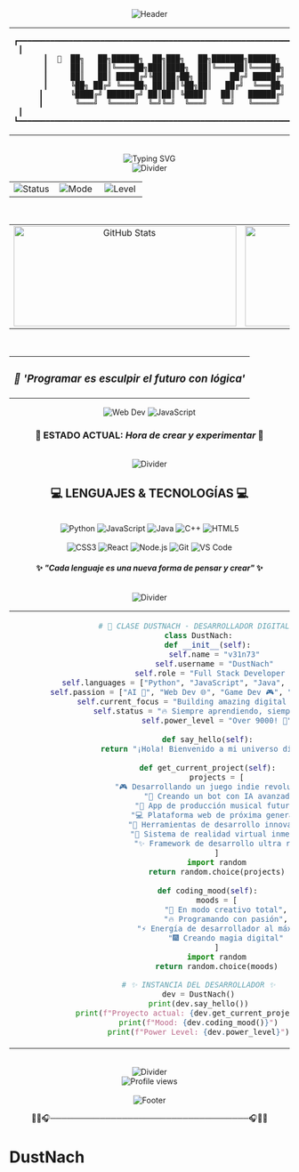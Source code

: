 <!-- BANNER_START -->
<div align="center">

<!-- Header con tema dinámico -->
<img src="https://capsule-render.vercel.app/api?type=waving&color=10b981&height=120&section=header&text=%20&fontSize=24&fontColor=ffffff&animation=fadeIn" alt="Header"/>

<br>

<!-- Banner principal con diseño masculino perfectamente centrado -->
<table align="center" width="100%">
<tr>
<td align="center">

```
┏━━━━━━━━━━━━━━━━━━━━━━━━━━━━━━━━━━━━━━━━━━━━━━━━━━━━━━━━━━━━━━━━━━━━━━┓
┃                                                                    ┃
┃  🎯  ██╗   ██╗██████╗  ██╗███╗   ██╗███████╗██████╗   🎯  ┃
┃     ██║   ██║╚════██╗███║████╗  ██║╚════██║╚════██╗     ┃
┃     ██║   ██║ █████╔╝╚██║██╔██╗ ██║    ██╔╝ █████╔╝     ┃
┃     ╚██╗ ██╔╝ ╚═══██╗ ██║██║╚██╗██║   ██╔╝  ╚═══██╗     ┃
┃      ╚████╔╝ ██████╔╝ ██║██║ ╚████║   ██║   ██████╔╝      ┃
┃       ╚═══╝  ╚═════╝  ╚═╝╚═╝  ╚═══╝   ╚═╝   ╚═════╝       ┃
┃                                                                    ┃
┗━━━━━━━━━━━━━━━━━━━━━━━━━━━━━━━━━━━━━━━━━━━━━━━━━━━━━━━━━━━━━━━━━━━━━━┛
```

</td>
</tr>
</table>

<br>

<!-- Efecto visual con typing SVG centrado -->
<div align="center">
<img src="https://readme-typing-svg.herokuapp.com?font=Orbitron&weight=900&size=32&duration=3000&pause=1000&color=10b981&center=true&vCenter=true&multiline=true&width=700&height=120&lines=FULL+STACK+DEVELOPER;DIGITAL+CREATOR;TECH+INNOVATOR" alt="Typing SVG" />
</div>

<!-- Separador con efecto -->
<img src="https://capsule-render.vercel.app/api?type=rect&color=gradient&customColorList=0,2,2,5,30&height=6" alt="Divider"/>

<br>

<!-- Panel de estado profesional perfectamente alineado -->
<table align="center" width="90%" cellpadding="10" cellspacing="0">
<tr>
<td align="center" width="33.33%">
    <img src="https://img.shields.io/badge/STATUS-Hora%20de%20crear%20y%20experimentar-10b981?style=for-the-badge&logo=statuspage&logoColor=white" alt="Status"/>
</td>
<td align="center" width="33.33%">
    <img src="https://img.shields.io/badge/MODE-ELITE-111827?style=for-the-badge&logo=atom&logoColor=white" alt="Mode"/>
</td>
<td align="center" width="33.33%">
    <img src="https://img.shields.io/badge/LEVEL-EXPERT-10b981?style=for-the-badge&logo=starship&logoColor=white" alt="Level"/>
</td>
</tr>
</table>

<br>

<!-- Estadísticas principales perfectamente centradas -->
<table align="center" width="100%" cellpadding="10" cellspacing="0">
<tr>
<td align="center" width="50%">
    <img src="https://github-readme-stats.vercel.app/api?username=DustNach&show_icons=true&theme=dark&bg_color=111827&title_color=10b981&icon_color=10b981&text_color=ffffff&border_color=374151" alt="GitHub Stats" height="180" width="400"/>
</td>
<td align="center" width="50%">
    <img src="https://github-readme-stats.vercel.app/api/top-langs/?username=DustNach&layout=compact&theme=dark&bg_color=111827&title_color=10b981&text_color=ffffff&border_color=374151" alt="Top Languages" height="180" width="400"/>
</td>
</tr>
</table>

<br>

<!-- Cita inspiracional destacada -->
<table align="center">
<tr>
<td align="center">
<h3><em>🎯 'Programar es esculpir el futuro con lógica'</em></h3>
</td>
</tr>
</table>

<!-- Badges dinámicos centrados -->
<div align="center">
<img src="https://img.shields.io/badge/Web_Dev-Master-10b981.svg?style=for-the-badge&logo=react&logoColor=white" alt="Web Dev"/> 
<img src="https://img.shields.io/badge/JavaScript-Pro-10b981.svg?style=for-the-badge&logo=javascript&logoColor=white" alt="JavaScript"/>
</div>

<!-- Estado actual destacado -->
<div align="center">
<h3>🌌 <strong>ESTADO ACTUAL:</strong> <em>Hora de crear y experimentar</em> 🌌</h3>
</div>

<br>

<!-- Separador con efecto para lenguajes -->
<img src="https://capsule-render.vercel.app/api?type=rect&color=gradient&customColorList=0,2,2,5,30&height=6" alt="Divider"/>

<br>

<!-- Sección de lenguajes perfectamente organizada -->
<div align="center">
<h2>💻 <strong>LENGUAJES & TECNOLOGÍAS</strong> 💻</h2>
</div>

<br>

<!-- Lenguajes principales en una línea horizontal -->
<div align="center">
<img src="https://img.shields.io/badge/Python-10b981?style=for-the-badge&logo=python&logoColor=white" alt="Python"/> 
<img src="https://img.shields.io/badge/JavaScript-10b981?style=for-the-badge&logo=javascript&logoColor=white" alt="JavaScript"/> 
<img src="https://img.shields.io/badge/Java-10b981?style=for-the-badge&logo=openjdk&logoColor=white" alt="Java"/> 
<img src="https://img.shields.io/badge/C++-10b981?style=for-the-badge&logo=cplusplus&logoColor=white" alt="C++"/> 
<img src="https://img.shields.io/badge/HTML5-10b981?style=for-the-badge&logo=html5&logoColor=white" alt="HTML5"/>
</div>

<br>

<div align="center">
<img src="https://img.shields.io/badge/CSS3-10b981?style=for-the-badge&logo=css3&logoColor=white" alt="CSS3"/> 
<img src="https://img.shields.io/badge/React-10b981?style=for-the-badge&logo=react&logoColor=white" alt="React"/> 
<img src="https://img.shields.io/badge/Node.js-10b981?style=for-the-badge&logo=nodedotjs&logoColor=white" alt="Node.js"/> 
<img src="https://img.shields.io/badge/Git-10b981?style=for-the-badge&logo=git&logoColor=white" alt="Git"/> 
<img src="https://img.shields.io/badge/VS_Code-10b981?style=for-the-badge&logo=visualstudiocode&logoColor=white" alt="VS Code"/>
</div>

<!-- Mensaje sobre lenguajes -->
<div align="center">
<h4>✨ <em>"Cada lenguaje es una nueva forma de pensar y crear"</em> ✨</h4>
</div>

<br>

<!-- Separador con efecto para código -->
<img src="https://capsule-render.vercel.app/api?type=rect&color=gradient&customColorList=0,2,2,5,30&height=6" alt="Divider"/>

<br>

<!-- Sección de código perfectamente centrada -->
<table align="center" width="95%" cellpadding="20" cellspacing="0">
<tr>
<td align="center">

```python
# 🚀 CLASE DUSTNACH - DESARROLLADOR DIGITAL 🚀
class DustNach:
    def __init__(self):
        self.name = "v31n73" 
        self.username = "DustNach" 
        self.role = "Full Stack Developer 🚀"
        self.languages = ["Python", "JavaScript", "Java", "C++", "HTML/CSS"]
        self.passion = ["AI 🤖", "Web Dev 🌐", "Game Dev 🎮", "Music Production 🎵"]
        self.current_focus = "Building amazing digital experiences ✨"
        self.status = "🔥 Siempre aprendiendo, siempre creando"
        self.power_level = "Over 9000! 💪"
    
    def say_hello(self):
        return "¡Hola! Bienvenido a mi universo digital 🌌👋"
    
    def get_current_project(self):
        projects = [
            "🎮 Desarrollando un juego indie revolucionario",
            "🤖 Creando un bot con IA avanzada", 
            "🎵 App de producción musical futurista",
            "💻 Plataforma web de próxima generación",
            "🚀 Herramientas de desarrollo innovadoras",
            "🌌 Sistema de realidad virtual inmersivo",
            "✨ Framework de desarrollo ultra rápido"
        ]
        import random
        return random.choice(projects)
    
    def coding_mood(self):
        moods = [
            "🎯 En modo creativo total",
            "🔥 Programando con pasión",
            "⚡ Energía de desarrollador al máximo",
            "🎆 Creando magia digital"
        ]
        import random
        return random.choice(moods)

# ✨ INSTANCIA DEL DESARROLLADOR ✨
dev = DustNach()
print(dev.say_hello())
print(f"Proyecto actual: {dev.get_current_project()}")
print(f"Mood: {dev.coding_mood()}")
print(f"Power Level: {dev.power_level}")
```

</td>
</tr>
</table>

<br>

<!-- Footer con efectos visuales -->
<img src="https://capsule-render.vercel.app/api?type=rect&color=gradient&customColorList=0,2,2,5,30&height=8" alt="Divider"/>

<br>

<!-- Contador de visitas centrado -->
<div align="center">
    <img src="https://komarev.com/ghpvc/?username=DustNach&label=PROFILE%20VIEWS&color=10b981&style=for-the-badge" alt="Profile views" />
</div>

<br>

<!-- Footer con wave effect -->
<img src="https://capsule-render.vercel.app/api?type=waving&color=10b981&height=120&section=footer&text=THANKS%20FOR%20VISITING&fontSize=24&fontColor=ffffff&animation=fadeIn" alt="Footer"/>

<!-- Separador final -->
<p align="center">
🎯🌌🎧────────────────────────────────────🎧🌌🎯
</p>

</div>
<!-- BANNER_END -->

# DustNach

